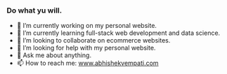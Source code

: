 ### Do what yu will.

- 🔭 I’m currently working on my personal website.
- 🌱 I’m currently learning full-stack web development and data science.
- 👯 I’m looking to collaborate on ecommerce websites.
- 🤔 I’m looking for help with my personal website.
- 💬 Ask me about anything.
- 📫 How to reach me: www.abhishekvempati.com
